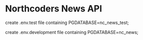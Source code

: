 # Northcoders News API

create .env.test file containing
PGDATABASE=nc_news_test;

create .env.development file containing
PGDATABASE=nc_news;

